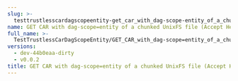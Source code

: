 ```yaml
---
slug: >-
  testtrustlesscardagscopeentity-get_car_with_dag-scope-entity_of_a_chunked_unixfs_file_(accept_header)
name: GET CAR with dag-scope=entity of a chunked UnixFS file (Accept Header)
full_name: >-
  TestTrustlessCarDagScopeEntity/GET_CAR_with_dag-scope=entity_of_a_chunked_UnixFS_file_(Accept_Header)
versions:
  - dev-44b0eaa-dirty
  - v0.0.2
title: GET CAR with dag-scope=entity of a chunked UnixFS file (Accept Header)
---
```


